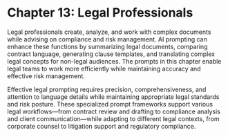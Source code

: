 # Chapter 13: Legal Professionals

Legal professionals create, analyze, and work with complex documents while advising on compliance and risk management. AI prompting can enhance these functions by summarizing legal documents, comparing contract language, generating clause templates, and translating complex legal concepts for non-legal audiences. The prompts in this chapter enable legal teams to work more efficiently while maintaining accuracy and effective risk management.

Effective legal prompting requires precision, comprehensiveness, and attention to language details while maintaining appropriate legal standards and risk posture. These specialized prompt frameworks support various legal workflows—from contract review and drafting to compliance analysis and client communication—while adapting to different legal contexts, from corporate counsel to litigation support and regulatory compliance.

